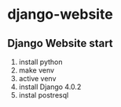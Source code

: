 # django-website
## Django Website start

1. install python
2. make venv
3. active venv
4. install Django 4.0.2
5. instal postresql
